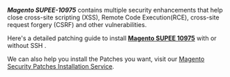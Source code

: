 ***Magento SUPEE-10975*** contains multiple security enhancements that help close cross-site scripting (XSS), Remote Code Execution(RCE), cross-site request forgery (CSRF) and other vulnerabilities.


Here's a detailed patching guide to install <strong>[Magento SUPEE 10975](https://meetanshi.com/blog/install-magento-supee-10975/)</strong> with or without SSH .

We can also help you install the Patches you want, visit our [Magento Security Patches Installation Service](https://meetanshi.com/magento-security-patches-installation-service.html).
